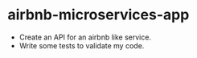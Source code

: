 # airbnb-microservices-app

- Create an API for an airbnb like service.
- Write some tests to validate my code.
